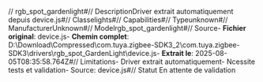 // rgb_spot_gardenlight#// DescriptionDriver extrait automatiquement depuis device.js#// Classelights#// Capabilities#// Typeunknown#// ManufacturerUnknown#// Modelrgb_spot_gardenlight#// Source- **Fichier original**: device.js- **Chemin complet**: D:\Download\Compressed\com.tuya.zigbee-SDK3_2\com.tuya.zigbee-SDK3\drivers\rgb_spot_GardenLight\device.js- **Extrait le**: 2025-08-05T08:35:58.764Z#// Limitations- Driver extrait automatiquement- Ncessite tests et validation- Source: device.js#// Statut En attente de validation